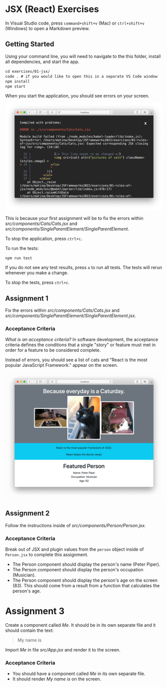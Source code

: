 # JSX (React) Exercises

In Visual Studio code, press `command+shift+v` (Mac) or `ctrl+shift+v` (Windows) to open a Markdown preview.

## Getting Started

Using your command line, you will need to navigate to the this folder, install all dependencies, and start the app.

```shell
cd exercises/01-jsx/
code . # if you would like to open this in a separate VS Code window
npm install
npm start
```

When you start the application, you should see errors on your screen.

![An example of a JSX error that you will see when you start the application](jsx-errors.png)

This is because your first assignment will be to fix the errors within _src/components/Cats/Cats.jsx_ and _src/components/SingleParentElement/SingleParentElement_.

To stop the application, press `ctrl+c`.

To run the tests:

```shell
npm run test
```

If you do not see any test results, press `a` to run all tests. The tests will rerun whenever you make a change.

To stop the tests, press `ctrl+c`.

## Assignment 1

Fix the errors within _src/components/Cats/Cats.jsx_ and _src/components/SingleParentElement/SingleParentElement.jsx_.

### Acceptance Criteria

_What is an acceptance criteria?_ In software development, the acceptance criteria defines the conditions that a single "story" or feature must met in order for a feature to be considered complete.

Instead of errors, you should see a list of cats and "React is the most popular JavaScript Framework." appear on the screen.

![What you should see when the errors are fixed](jsx-demo.png)

## Assignment 2

Follow the instructions inside of _src/components/Person/Person.jsx_.

### Acceptance Criteria

Break out of JSX and plugin values from the `person` object inside of `Person.jsx` to complete this assignment.

- The Person component should display the person's name (Peter Piper).
- The Person component should display the person's occupation (Musician).
- The Person component should display the person's age on the screen (83). This should come from a result from a function that calculates the person's age.

# Assignment 3

Create a component called _Me_. It should be in its own separate file and it should contain the text:

> My name is

Import _Me_ in file _src/App.jsx_ and render it to the screen.

### Acceptance Criteria

- You should have a component called _Me_ in its own separate file.
- It should render _My name is_ on the screen.
